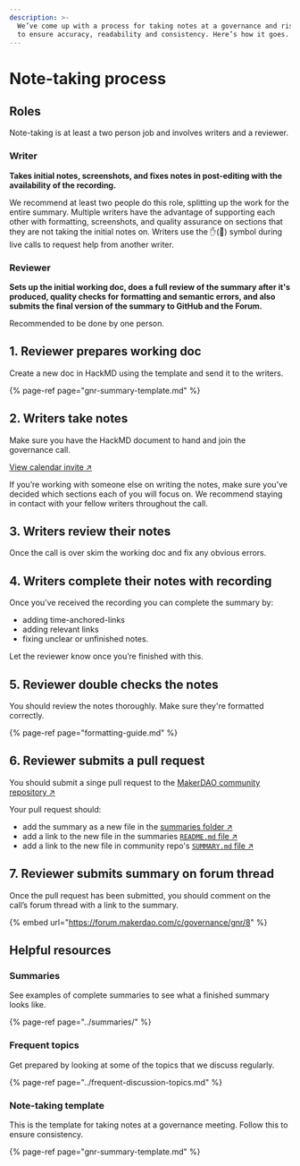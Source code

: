```yaml
---
description: >-
  We’ve come up with a process for taking notes at a governance and risk meeting
  to ensure accuracy, readability and consistency. Here’s how it goes.
---
```


# Note-taking process

## Roles

Note-taking is at least a two person job and involves writers and a reviewer.

### Writer

**Takes initial notes, screenshots, and fixes notes in post-editing with the availability of the recording.**

We recommend at least two people do this role, splitting up the work for the entire summary. Multiple writers have the advantage of supporting each other with formatting, screenshots, and quality assurance on sections that they are not taking the initial notes on. Writers use the :hand:\(🤚\) symbol during live calls to request help from another writer.

### Reviewer

**Sets up the initial working doc, does a full review of the summary after it's produced, quality checks for formatting and semantic errors, and also submits the final version of the summary to GitHub and the Forum.**

Recommended to be done by one person.

## 1. Reviewer prepares working doc

Create a new doc in HackMD using the template and send it to the writers.

{% page-ref page="gnr-summary-template.md" %}

## 2. Writers take notes

Make sure you have the HackMD document to hand and join the governance call.

[View calendar invite ↗](https://calendar.google.com/calendar/embed?src=makerdao.com_3efhm2ghipksegl009ktniomdk@group.calendar.google.com&ctz=America/Los_Angeles)

If you’re working with someone else on writing the notes, make sure you’ve decided which sections each of you will focus on. We recommend staying in contact with your fellow writers throughout the call.

## 3. Writers review their notes

Once the call is over skim the working doc and fix any obvious errors.

## 4. Writers complete their notes with recording

Once you’ve received the recording you can complete the summary by:

* adding time-anchored-links 
* adding relevant links 
* fixing unclear or unfinished notes.

Let the reviewer know once you’re finished with this.

## 5. Reviewer double checks the notes

You should review the notes thoroughly. Make sure they're formatted correctly.

{% page-ref page="formatting-guide.md" %}

## 6. Reviewer submits a pull request

You should submit a singe pull request to the [MakerDAO community repository ↗](https://github.com/makerdao/community)

Your pull request should:

* add the summary as a new file in the [summaries folder ↗](https://github.com/makerdao/community/tree/master/governance/governance-and-risk-meetings/summaries) 
* add a link to the new file in the summaries [`README.md` file ↗ ](https://github.com/makerdao/community/blob/master/governance/governance-and-risk-meetings/summaries/README.md)
* add a link to the new file in community repo's [`SUMMARY.md` file ↗](https://github.com/makerdao/community/blob/master/SUMMARY.md)

## 7. Reviewer submits summary on forum thread

Once the pull request has been submitted, you should comment on the call’s forum thread with a link to the summary.

{% embed url="https://forum.makerdao.com/c/governance/gnr/8" %}

## Helpful resources

### Summaries

See examples of complete summaries to see what a finished summary looks like. 

{% page-ref page="../summaries/" %}

### Frequent topics

Get prepared by looking at some of the topics that we discuss regularly.

{% page-ref page="../frequent-discussion-topics.md" %}

### Note-taking template

This is the template for taking notes at a governance meeting. Follow this to ensure consistency.

{% page-ref page="gnr-summary-template.md" %}

